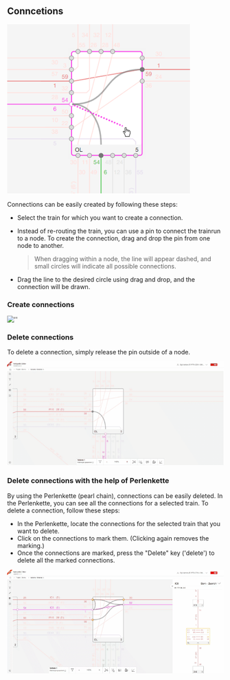 ## Conncetions

![Editing_Connections](./images/Editing_Connections.png)

Connections can be easily created by following these steps:

- Select the train for which you want to create a connection.
- Instead of re-routing the train, you can use a pin to connect the trainrun to a node. To create
  the connection, drag and drop the pin from one node to another.
  > When dragging within a node, the line will appear dashed, and small circles will indicate all
  > possible connections.

- Drag the line to the desired circle using drag and drop, and the connection will be drawn.

### Create connections

![''](./animated_images/compressed/2024-1-25_DrawConnections.gif)

### Delete connections

To delete a connection, simply release the pin outside of a node.

![''](./animated_images/compressed/2024-1-25_DeleteConnections-001.gif)

### Delete connections with the help of Perlenkette

By using the Perlenkette (pearl chain), connections can be easily deleted. In the Perlenkette, you
can see all the connections for a selected train. To delete a connection, follow these steps:

- In the Perlenkette, locate the connections for the selected train that you want to delete.
- Click on the connections to mark them. (Clicking again removes the marking.)
- Once the connections are marked, press the "Delete" key ('delete') to delete all the marked
  connections.

![''](./animated_images/compressed/2024-1-25_DeleteConnections_Perlenkette_select_delete-002.gif)

